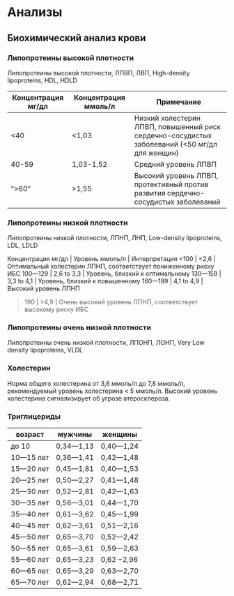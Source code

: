 # Анализы


## Биохимический анализ крови

### Липопротеины высокой плотности
Липопротеины высокой плотности, ЛПВП, ЛВП, High-density lipoproteins, HDL, HDLD

Концентрация мг/дл | Концентрация ммоль/л | Примечание
--- | --- | ---
<40 | <1,03 | Низкий холестерин ЛПВП, повышенный риск сердечно-сосудистых заболеваний (<50 мг/дл для женщин)
40-59 | 1,03-1,52 | Средний уровень ЛПВП
">60" | >1,55 | Высокий уровень ЛПВП, протективный против развития сердечно-сосудистых заболеваний


### Липопротеины низкой плотности
Липопротеины низкой плотности, ЛПНП, ЛНП, Low-density lipoproteins, LDL, LDLD

Концентрация мг/дл | Уровень ммоль/л | Интерпретация
<100 | <2,6 | Оптимальный холестерин ЛПНП, соответствует пониженному риску ИБС
100—129 | 2,6 to 3,3 | Уровень, близкий к оптимальному
130—159 | 3,3 to 4,1 | Уровень, близкий к повышенному
160—189 | 4,1 to 4,9 | Высокий уровень ЛПНП
>190 | >4,9 | Очень высокий уровень ЛПНП, соответствует высокому риску ИБС

### Липопротеины очень низкой плотности
Липопротеины очень низкой плотности, ЛПОНП, ЛОНП, Very Low density lipoproteins, VLDL

### Холестерин

Норма общего холестерина от 3,6 ммоль/л до 7,8 ммоль/л, рекомендуемый уровень холестерина < 5 ммоль/л. Высокий уровень холестерина сигнализирует об угрозе атеросклероза.

### Триглицериды

возраст | мужчины | женщины
--- | --- | ---
до 10 | 0,34—1,13 | 0,40—1,24
10—15 лет | 0,36—1,41 | 0,42—1,48
15—20 лет | 0,45—1,81 | 0,40—1,53
20—25 лет | 0,50—2,27 | 0,41—1,48
25—30 лет | 0,52—2,81 | 0,42—1,63
30—35 лет | 0,56—3,01 | 0,44—1,70
35—40 лет | 0,61—3,62 | 0,45—1,99
40—45 лет | 0,62—3,61 | 0,51—2,16
45—50 лет | 0,65—3,70 | 0,52—2,42
50—55 лет | 0,65—3,61 | 0,59—2,63
55—60 лет | 0,65—3,23 | 0,62 −2,96
60—65 лет | 0,65—3,29 | 0,63—2,70
65—70 лет | 0,62—2,94 | 0,68—2,71
